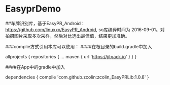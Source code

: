 # EasyprDemo
##车牌识别库，基于EasyPR_Android： https://github.com/linuxxx/EasyPR_Android, so库编译时间为 2016-09-01。对拍摄图片采取多次采样，然后对比选出最佳值，结果更加准确。

###complie方式引用本库可以使用：
####在根目录的build.gradle中加入

allprojects {
		repositories {
			...
			maven { url 'https://jitpack.io' }
		}
	}
  
####在App中的gradle中加入
  
  dependencies {
	        compile 'com.github.zcolin:zcolin_EasyPRLib:1.0.8'
	}
